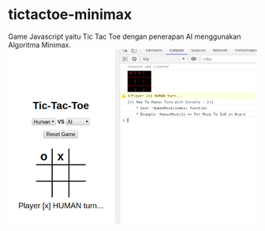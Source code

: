 # tictactoe-minimax
Game Javascript yaitu Tic Tac Toe dengan penerapan AI menggunakan Algoritma Minimax.
![screenshot preview](https://raw.githubusercontent.com/viandwi24/tictactoe-minimax/master/ss.png)